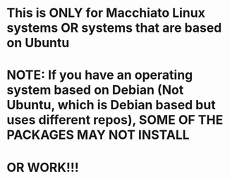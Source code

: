 # This is ONLY for Macchiato Linux systems OR systems that are based on Ubuntu
# NOTE: If you have an operating system based on Debian (Not Ubuntu, which is Debian based but uses different repos), SOME OF THE PACKAGES MAY NOT INSTALL
# OR WORK!!!
